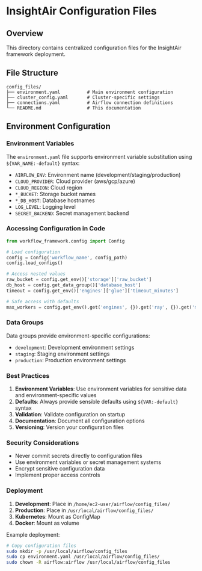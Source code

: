 # InsightAir Configuration Files

## Overview
This directory contains centralized configuration files for the InsightAir framework deployment.

## File Structure
```
config_files/
├── environment.yaml          # Main environment configuration
├── cluster_config.yaml       # Cluster-specific settings
├── connections.yaml          # Airflow connection definitions
└── README.md                 # This documentation
```

## Environment Configuration

### Environment Variables
The `environment.yaml` file supports environment variable substitution using `${VAR_NAME:-default}` syntax:

- `AIRFLOW_ENV`: Environment name (development/staging/production)
- `CLOUD_PROVIDER`: Cloud provider (aws/gcp/azure)
- `CLOUD_REGION`: Cloud region
- `*_BUCKET`: Storage bucket names
- `*_DB_HOST`: Database hostnames
- `LOG_LEVEL`: Logging level
- `SECRET_BACKEND`: Secret management backend

### Accessing Configuration in Code

```python
from workflow_framework.config import Config

# Load configuration
config = Config('workflow_name', config_path)
config.load_configs()

# Access nested values
raw_bucket = config.get_env()['storage']['raw_bucket']
db_host = config.get_data_group()['database_host']
timeout = config.get_env()['engines']['glue']['timeout_minutes']

# Safe access with defaults
max_workers = config.get_env().get('engines', {}).get('ray', {}).get('max_workers', 2)
```

### Data Groups
Data groups provide environment-specific configurations:
- `development`: Development environment settings
- `staging`: Staging environment settings  
- `production`: Production environment settings

### Best Practices

1. **Environment Variables**: Use environment variables for sensitive data and environment-specific values
2. **Defaults**: Always provide sensible defaults using `${VAR:-default}` syntax
3. **Validation**: Validate configuration on startup
4. **Documentation**: Document all configuration options
5. **Versioning**: Version your configuration files

### Security Considerations

- Never commit secrets directly to configuration files
- Use environment variables or secret management systems
- Encrypt sensitive configuration data
- Implement proper access controls

### Deployment

1. **Development**: Place in `/home/ec2-user/airflow/config_files/`
2. **Production**: Place in `/usr/local/airflow/config_files/`
3. **Kubernetes**: Mount as ConfigMap
4. **Docker**: Mount as volume

Example deployment:
```bash
# Copy configuration files
sudo mkdir -p /usr/local/airflow/config_files
sudo cp environment.yaml /usr/local/airflow/config_files/
sudo chown -R airflow:airflow /usr/local/airflow/config_files
```